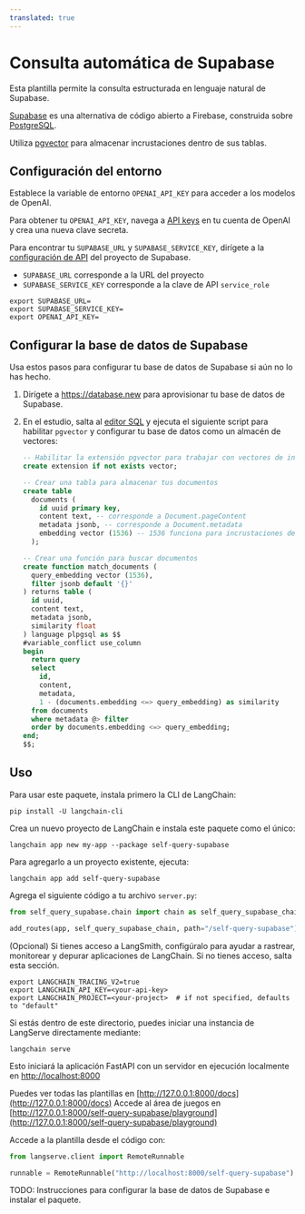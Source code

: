 ```yaml
---
translated: true
---
```


# Consulta automática de Supabase

Esta plantilla permite la consulta estructurada en lenguaje natural de Supabase.

[Supabase](https://supabase.com/docs) es una alternativa de código abierto a Firebase, construida sobre [PostgreSQL](https://en.wikipedia.org/wiki/PostgreSQL).

Utiliza [pgvector](https://github.com/pgvector/pgvector) para almacenar incrustaciones dentro de sus tablas.

## Configuración del entorno

Establece la variable de entorno `OPENAI_API_KEY` para acceder a los modelos de OpenAI.

Para obtener tu `OPENAI_API_KEY`, navega a [API keys](https://platform.openai.com/account/api-keys) en tu cuenta de OpenAI y crea una nueva clave secreta.

Para encontrar tu `SUPABASE_URL` y `SUPABASE_SERVICE_KEY`, dirígete a la [configuración de API](https://supabase.com/dashboard/project/_/settings/api) del proyecto de Supabase.

- `SUPABASE_URL` corresponde a la URL del proyecto
- `SUPABASE_SERVICE_KEY` corresponde a la clave de API `service_role`

```shell
export SUPABASE_URL=
export SUPABASE_SERVICE_KEY=
export OPENAI_API_KEY=
```

## Configurar la base de datos de Supabase

Usa estos pasos para configurar tu base de datos de Supabase si aún no lo has hecho.

1. Dirígete a https://database.new para aprovisionar tu base de datos de Supabase.
2. En el estudio, salta al [editor SQL](https://supabase.com/dashboard/project/_/sql/new) y ejecuta el siguiente script para habilitar `pgvector` y configurar tu base de datos como un almacén de vectores:

   ```sql
   -- Habilitar la extensión pgvector para trabajar con vectores de incrustación
   create extension if not exists vector;

   -- Crear una tabla para almacenar tus documentos
   create table
     documents (
       id uuid primary key,
       content text, -- corresponde a Document.pageContent
       metadata jsonb, -- corresponde a Document.metadata
       embedding vector (1536) -- 1536 funciona para incrustaciones de OpenAI, cambiar según sea necesario
     );

   -- Crear una función para buscar documentos
   create function match_documents (
     query_embedding vector (1536),
     filter jsonb default '{}'
   ) returns table (
     id uuid,
     content text,
     metadata jsonb,
     similarity float
   ) language plpgsql as $$
   #variable_conflict use_column
   begin
     return query
     select
       id,
       content,
       metadata,
       1 - (documents.embedding <=> query_embedding) as similarity
     from documents
     where metadata @> filter
     order by documents.embedding <=> query_embedding;
   end;
   $$;
   ```

## Uso

Para usar este paquete, instala primero la CLI de LangChain:

```shell
pip install -U langchain-cli
```

Crea un nuevo proyecto de LangChain e instala este paquete como el único:

```shell
langchain app new my-app --package self-query-supabase
```

Para agregarlo a un proyecto existente, ejecuta:

```shell
langchain app add self-query-supabase
```

Agrega el siguiente código a tu archivo `server.py`:

```python
from self_query_supabase.chain import chain as self_query_supabase_chain

add_routes(app, self_query_supabase_chain, path="/self-query-supabase")
```

(Opcional) Si tienes acceso a LangSmith, configúralo para ayudar a rastrear, monitorear y depurar aplicaciones de LangChain. Si no tienes acceso, salta esta sección.

```shell
export LANGCHAIN_TRACING_V2=true
export LANGCHAIN_API_KEY=<your-api-key>
export LANGCHAIN_PROJECT=<your-project>  # if not specified, defaults to "default"
```

Si estás dentro de este directorio, puedes iniciar una instancia de LangServe directamente mediante:

```shell
langchain serve
```

Esto iniciará la aplicación FastAPI con un servidor en ejecución localmente en
[http://localhost:8000](http://localhost:8000)

Puedes ver todas las plantillas en [http://127.0.0.1:8000/docs](http://127.0.0.1:8000/docs)
Accede al área de juegos en [http://127.0.0.1:8000/self-query-supabase/playground](http://127.0.0.1:8000/self-query-supabase/playground)

Accede a la plantilla desde el código con:

```python
from langserve.client import RemoteRunnable

runnable = RemoteRunnable("http://localhost:8000/self-query-supabase")
```

TODO: Instrucciones para configurar la base de datos de Supabase e instalar el paquete.
